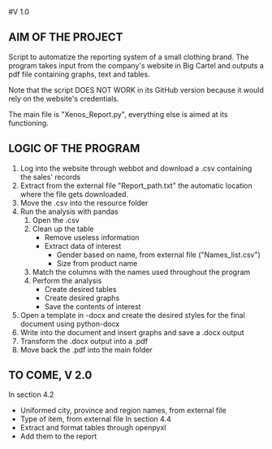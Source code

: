 #V 1.0

## AIM OF THE PROJECT
Script to automatize the reporting system of a small clothing brand. The program
takes input from the company's website in Big Cartel and outputs a pdf file
containing graphs, text and tables.

Note that the script DOES NOT WORK in its GitHub version because it would rely
on the website's credentials.

The main file is "Xenos_Report.py", everything else is aimed at its functioning.

## LOGIC OF THE PROGRAM
1. Log into the website through webbot and download a .csv containing the sales'
records
1. Extract from the external file "Report_path.txt" the automatic location where
the file gets downloaded.
1. Move the .csv into the resource folder
1. Run the analysis with pandas
    1. Open the .csv
    1. Clean up the table
        - Remove useless information
        - Extract data of interest
            - Gender based on name, from external file ("Names_list.csv")
            - Size from product name
    1. Match the columns with the names used throughout the program
    1. Perform the analysis
        - Create desired tables
        - Create desired graphs
        - Save the contents of interest
1. Open a template in -docx and create the desired styles for the final document
using python-docx
1. Write into the document and insert graphs and save a .docx output
1. Transform the .docx output into a .pdf
1. Move back the .pdf into the main folder

## TO COME, V 2.0
In section 4.2
- Uniformed city, province and region names, from external file
- Type of item, from external file
In section 4.4
- Extract and format tables through openpyxl
- Add them to the report
